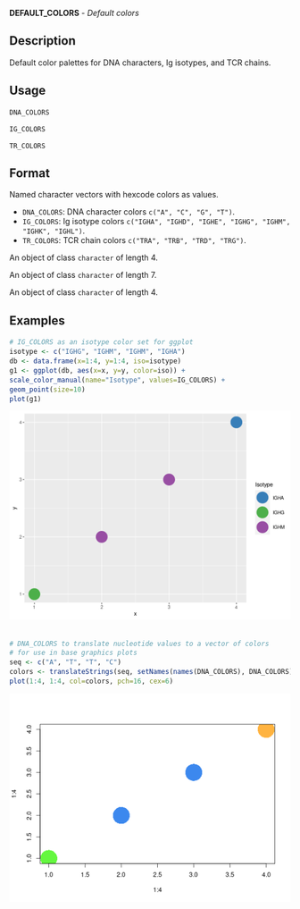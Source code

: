 **DEFAULT_COLORS** - *Default colors*

Description
--------------------

Default color palettes for DNA characters, Ig isotypes, and TCR chains.


Usage
--------------------
```
DNA_COLORS
```
```
IG_COLORS
```
```
TR_COLORS
```




Format
-------------------

Named character vectors with hexcode colors as values.

+ `DNA_COLORS`:  DNA character colors 
`c("A", "C", "G", "T")`.
+ `IG_COLORS`:   Ig isotype colors 
`c("IGHA", "IGHD", "IGHE", "IGHG", "IGHM", "IGHK", "IGHL")`.
+ `TR_COLORS`:   TCR chain colors 
`c("TRA", "TRB", "TRD", "TRG")`.


An object of class `character` of length 4.

An object of class `character` of length 7.

An object of class `character` of length 4.



Examples
-------------------

```R
# IG_COLORS as an isotype color set for ggplot
isotype <- c("IGHG", "IGHM", "IGHM", "IGHA")
db <- data.frame(x=1:4, y=1:4, iso=isotype)
g1 <- ggplot(db, aes(x=x, y=y, color=iso)) + 
scale_color_manual(name="Isotype", values=IG_COLORS) +
geom_point(size=10)
plot(g1)

```

![2](DEFAULT_COLORS-2.png)

```R

# DNA_COLORS to translate nucleotide values to a vector of colors 
# for use in base graphics plots
seq <- c("A", "T", "T", "C")
colors <- translateStrings(seq, setNames(names(DNA_COLORS), DNA_COLORS))
plot(1:4, 1:4, col=colors, pch=16, cex=6)
```

![4](DEFAULT_COLORS-4.png)







